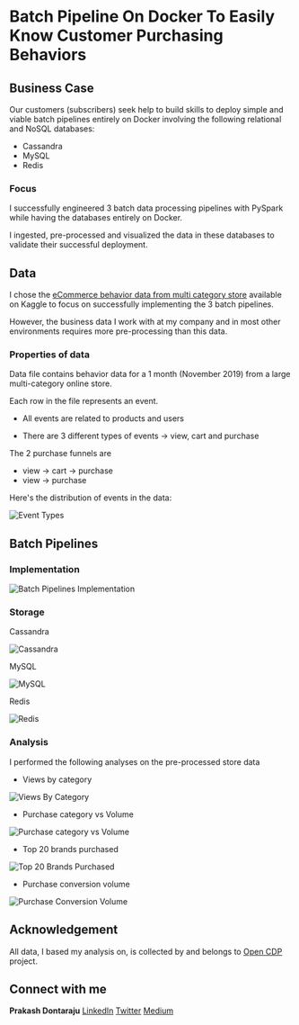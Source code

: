 # Batch Pipeline On Docker To Easily Know Customer Purchasing Behaviors

## Business Case

Our customers (subscribers) seek help to build skills to deploy simple and viable batch pipelines entirely on Docker involving the following relational and NoSQL databases:
* Cassandra
* MySQL
* Redis
 
### Focus

I successfully engineered 3 batch data processing pipelines with PySpark while having the databases entirely on Docker.

I ingested, pre-processed and visualized the data in these databases to validate their successful deployment.

## Data

I chose the [eCommerce behavior data from multi category store](https://www.kaggle.com/mkechinov/ecommerce-behavior-data-from-multi-category-store) available on Kaggle to focus on successfully implementing the 3 batch pipelines.

However, the business data I work with at my company and in most other environments requires more pre-processing than this data.

### Properties of data

 Data file contains behavior data for a 1 month (November 2019) from a large multi-category online store.
 
 Each row in the file represents an event.

* All events are related to products and users

* There are 3 different types of events &#8594; view, cart and purchase

The 2 purchase funnels are
* view &#8594; cart &#8594; purchase
* view &#8594; purchase

Here's the distribution of events in the data:

![Event Types](https://github.com/prakashdontaraju/docker-ecommerce/blob/main/analysis/event_types.PNG)



## Batch Pipelines 

### Implementation

![Batch Pipelines Implementation](https://github.com/prakashdontaraju/docker-ecommerce/blob/main/docker_pipeline.PNG)

### Storage

Cassandra

![Cassandra](https://github.com/prakashdontaraju/docker-ecommerce/blob/main/pyspark_cassandra/docker_cassandra.png)

MySQL

![MySQL](https://github.com/prakashdontaraju/docker-ecommerce/blob/main/pyspark_mysql/docker_mysql.png)

Redis

![Redis](https://github.com/prakashdontaraju/docker-ecommerce/blob/main/pyspark_redis/docker_redis.png)

### Analysis

I performed the following analyses on the pre-processed store data

* Views by category

![Views By Category](https://github.com/prakashdontaraju/docker-ecommerce/blob/main/analysis/views_by_category.png)

* Purchase category vs Volume

![Purchase category vs Volume](https://github.com/prakashdontaraju/docker-ecommerce/blob/main/analysis/purchase_category_vs_volume.png)

* Top 20 brands purchased

![Top 20 Brands Purchased](https://github.com/prakashdontaraju/docker-ecommerce/blob/main/analysis/top20_brands_purchased.png)

* Purchase conversion volume

![Purchase Conversion Volume](https://github.com/prakashdontaraju/docker-ecommerce/blob/main/analysis/purchase_conversion_volume.png)


## Acknowledgement

All data, I based my analysis on, is collected by and belongs to [Open CDP](https://rees46.com/en/open-cdp) project.

## Connect with me
**Prakash Dontaraju** [LinkedIn](https://www.linkedin.com/in/prakashdontaraju) [Twitter](https://twitter.com/WittyGrit) [Medium](https://wittygrit.medium.com/)
